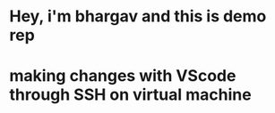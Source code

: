# Hey, i'm bhargav and this is demo rep

# making changes with VScode through SSH on virtual machine

